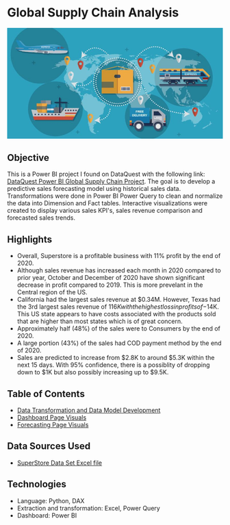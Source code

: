 # Global Supply Chain Analysis

![Sales Profit Trend Chart](https://github.com/danvuk567/Global-Supply-Chain-Analysis/blob/main/images/Global_Supply_Chain.jpg?raw=true)

## **Objective** ##

This is a Power BI project I found on DataQuest with the following link: [DataQuest Power BI Global Supply Chain Project](https://www.dataquest.io/blog/power-bi-projects/#project10). The goal is to develop a predictive sales forecasting model using historical sales data. 
Transformations were done in Power BI Power Query to clean and normalize the data into Dimension and Fact tables. Interactive visualizations were created to display various sales KPI's, 
sales revenue comparison and forecasted sales trends.

## **Highlights** ##

* Overall, Superstore is a profitable business with 11% profit by the end of 2020.
* Although sales revenue has increased each month in 2020 compared to prior year, October and December of 2020 have shown significant decrease in profit compared to 2019. This is more prevelant in the Central region of the US.
* California had the largest sales revenue at $0.34M. However, Texas had the 3rd largest sales revenue of $116K with the highest loss in profits of -$14K. This US state appears to have costs associated with the products sold that are higher than most states which is of great concern.
* Approximately half (48%) of the sales were to Consumers by the end of 2020.
* A large portion (43%) of the sales had COD payment method by the end of 2020.
* Sales are predicted to increase from $2.8K to around $5.3K within the next 15 days. With 95% confidence, there is a possiblity of dropping down to $1K but also possibly increasing up to $9.5K.

## **Table of Contents** ##

- [Data Transformation and Data Model Development](https://github.com/danvuk567/Predictive-Sales-Forecasting/tree/main/Power_BI-Sales-Data-Transformation-and-Data-Model-Development/readme.md)
- [Dashboard Page Visuals](https://github.com/danvuk567/Predictive-Sales-Forecasting/tree/main/Power_BI-Dashboard-Page-Visuals/readme.md)
- [Forecasting Page Visuals](https://github.com/danvuk567/Predictive-Sales-Forecasting/tree/main/Forecasting-Page-Visuals/readme.md)

## **Data Sources Used** ##
- [SuperStore Data Set Excel file](https://github.com/danvuk567/Predictive-Sales-Forecasting/blob/main/Data-Source-Files/SuperStore%20Sales%20DataSet.xlsx)
  
## **Technologies** ##

- Language: Python, DAX
- Extraction and transformation: Excel, Power Query
- Dashboard: Power BI
